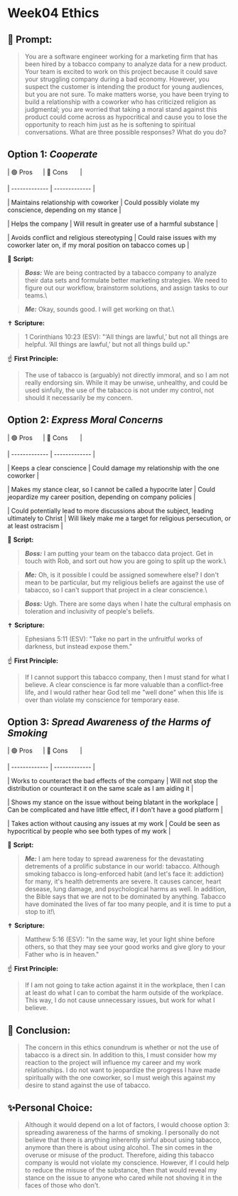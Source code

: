# Week04 Ethics

## 🤔 Prompt:

> You are a software engineer working for a marketing firm that has been hired by a tobacco company to analyze data for a new product. Your team is excited to work on this project because it could save your struggling company during a bad economy. However, you suspect the customer is intending the product for young audiences, but you are not sure. To make matters worse, you have been trying to build a relationship with a coworker who has criticized religion as judgmental; you are worried that taking a moral stand against this product could come across as hypocritical and cause you to lose the opportunity to reach him just as he is softening to spiritual conversations. What are three possible responses? What do you do?

  

## Option 1: _Cooperate_

  

| 🟢 Pros      | 🔴 Cons       |

| ------------- | ------------- |

| Maintains relationship with coworker | Could possibly violate my conscience, depending on my stance |

| Helps the company | Will result in greater use of a harmful substance |

| Avoids conflict and religious stereotyping | Could raise issues with my coworker later on, if my moral position on tabacco comes up |

  
  

📜 __Script:__

> ___Boss:___ We are being contracted by a tabacco company to analyze their data sets and formulate better marketing strategies. We need to figure out our workflow, brainstorm solutions, and assign tasks to our teams.\

> ___Me:___ Okay, sounds good. I will get working on that.\

  

✝ __Scripture:__

> 1 Corinthians 10:23 (ESV): "‘All things are lawful,’ but not all things are helpful. ‘All things are lawful,’ but not all things build up."

  

☝ __First Principle:__

> The use of tabacco is (arguably) not directly immoral, and so I am not really endorsing sin. While it may be unwise, unhealthy, and could be used sinfully, the use of the tabacco is not under my control, not should it necessarily be my concern.

  

## Option 2: _Express Moral Concerns_

  

| 🟢 Pros      | 🔴 Cons       |

| ------------- | ------------- |

| Keeps a clear conscience | Could damage my relationship with the one coworker |

| Makes my stance clear, so I cannot be called a hypocrite later | Could jeopardize my career position, depending on company policies |

| Could potentially lead to more discussions about the subject, leading ultimately to Christ | Will likely make me a target for religious persecution, or at least ostracism |

  

📜 __Script:__

> ___Boss:___ I am putting your team on the tabacco data project. Get in touch with Rob, and sort out how you are going to split up the work.\

> ___Me:___ Oh, is it possible I could be assigned somewhere else? I don't mean to be particular, but my religious beliefs are against the use of tabacco, so I can't support that project in a clear conscience.\

> ___Boss:___ Ugh. There are some days when I hate the cultural emphasis on toleration and inclusivity of people's beliefs.

  

✝ __Scripture:__

> Ephesians 5:11 (ESV): "Take no part in the unfruitful works of darkness, but instead expose them."

  

☝ __First Principle:__

> If I cannot support this tabacco company, then I must stand for what I believe. A clear conscience is far more valuable than a conflict-free life, and I would rather hear God tell me "well done" when this life is over than violate my conscience for temporary ease.

  

## Option 3: _Spread Awareness of the Harms of Smoking_

  

| 🟢 Pros      | 🔴 Cons       |

| ------------- | ------------- |

| Works to counteract the bad effects of the company | Will not stop the distribution or counteract it on the same scale as I am aiding it |

| Shows my stance on the issue without being blatant in the workplace | Can be complicated and have little effect, if I don't have a good platform |

| Takes action without causing any issues at my work | Could be seen as hypocritical by people who see both types of my work |

  

📜 __Script:__

> ___Me:___ I am here today to spread awareness for the devastating detrements of a prolific substance in our world: tabacco. Although smoking tabacco is long-enforced habit (and let's face it: addiction) for many, it's health detrements are severe. It causes cancer, heart desease, lung damage, and psychological harms as well. In addition, the Bible says that we are not to be dominated by anything. Tabacco have dominated the lives of far too many people, and it is time to put a stop to it!\

  

✝ __Scripture:__

> Matthew 5:16 (ESV): "In the same way, let your light shine before others, so that they may see your good works and give glory to your Father who is in heaven."

  

☝ __First Principle:__

> If I am not going to take action against it in the workplace, then I can at least do what I can to combat the harm outside of the workplace. This way, I do not cause unnecessary issues, but work for what I believe.

  

## 🏁 Conclusion:

> The concern in this ethics conundrum is whether or not the use of tabacco is a direct sin. In addition to this, I must consider how my reaction to the project will influence my career and my work relationships. I do not want to jeopardize the progress I have made spiritually with the one coworker, so I must weigh this against my desire to stand against the use of tabacco.

  

## ✨Personal Choice:

> Although it would depend on a lot of factors, I would choose option 3: spreading awareness of the harms of smoking. I personally do not believe that there is anything inherently sinful about using tabacco, anymore than there is about using alcohol. The sin comes in the overuse or misuse of the product. Therefore, aiding this tabacco company is would not violate my conscience. However, if I could help to reduce the misuse of the substance, then that would reveal my stance on the issue to anyone who cared while not shoving it in the faces of those who don't.